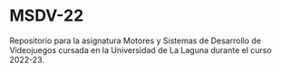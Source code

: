 # MSDV-22
Repositorio para la asignatura Motores y Sistemas de Desarrollo de Videojuegos cursada en la Universidad de La Laguna durante el curso 2022-23.
